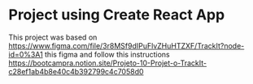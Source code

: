 # Project using Create React App

This project was based on https://www.figma.com/file/3r8MSf9dIPuFlvZHuHTZXF/TrackIt?node-id=0%3A1 this figma and 
follow this instructions https://bootcampra.notion.site/Projeto-10-Projet-o-TrackIt-c28ef1ab4b8e40c4b392799c4c7058d0